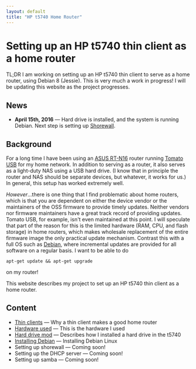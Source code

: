 ```yaml
---
layout: default
title: "HP t5740 Home Router"
---
```


# Setting up an HP t5740 thin client as a home router

TL;DR I am working on setting up an HP t5740 thin client to serve as a home router, using Debian 8 (Jessie).  This is very much a work in progress!  I will be updating this website as the project progresses.

## News

* **April 15th, 2016** &mdash; Hard drive is installed, and the system is running Debian.  Next step is setting up [Shorewall](http://shorewall.net/).

## Background

For a long time I have been using an [ASUS RT-N16](https://www.asus.com/us/Networking/RTN16/) router running [Tomato USB](http://tomatousb.org/) for my home network.  In addition to serving as a router, it also serves as a light-duty NAS using a USB hard drive.  (I know that in principle the router and NAS should be separate devices, but whatever, it works for us.)  In general, this setup has worked extremely well.

*However*...there is one thing that I find problematic about home routers, which is that you are dependent on either the device vendor or the maintainers of the OSS firmware to provide timely updates.  Neither vendors nor firmware maintainers have a great track record of providing updates.  Tomato USB, for example, isn't even maintained at this point.  I will speculate that part of the reason for this is the limited hardware (RAM, CPU, and flash storage) in home routers, which makes wholesale replacement of the entire firmware image the only practical update mechanism.  Contrast this with a full OS such as [Debian](https://www.debian.org/), where incremental updates are provided for all software on a regular basis.  I want to be able to do

    apt-get update && apt-get upgrade

on my router!

This website describes my project to set up an HP t5740 thin client as a home router.

## Content

* [Thin clients](thinclients.html) &mdash; Why a thin client makes a good home router
* [Hardware used](hardware.html) &mdash; This is the hardware I used
* [Hard drive mod](hdmod.html) &mdash; Describes how I installed a hard drive in the t5740
* [Installing Debian](debian.html) &mdash; Installing Debian Linux
* Setting up shorewall &mdash; Coming soon!
* Setting up the DHCP server &mdash; Coming soon!
* Setting up samba &mdash; Coming soon!

